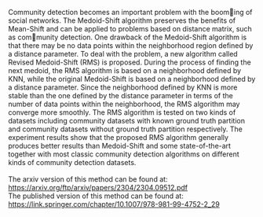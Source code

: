 Community detection becomes an important problem with the booming of social networks. The Medoid-Shift algorithm preserves the benefits of Mean-Shift and can be applied to problems based on distance matrix, such as community detection. One drawback of the Medoid-Shift algorithm is that there may be no data points within the neighborhood region defined by a distance parameter.
To deal with the problem, a new algorithm called Revised Medoid-Shift (RMS) is proposed. During the process of finding the next medoid, the RMS algorithm is based on a neighborhood defined by KNN, while the original Medoid-Shift is based on a neighborhood defined by a distance parameter. Since the neighborhood defined by KNN is more stable than the one defined by the distance parameter
in terms of the number of data points within the neighborhood, the RMS algorithm may converge more smoothly. The RMS algorithm is tested on two kinds of datasets including community datasets with known ground truth partition and community datasets without ground truth partition respectively. The experiment results show that the proposed RMS algorithm generally produces better results
than Medoid-Shift and some state-of-the-art together with most classic community detection algorithms on different kinds of community detection datasets.<br>
<br>
The arxiv version of this method can be found at: https://arxiv.org/ftp/arxiv/papers/2304/2304.09512.pdf <br>
The published version of this method can be found at: https://link.springer.com/chapter/10.1007/978-981-99-4752-2_29 <br>
